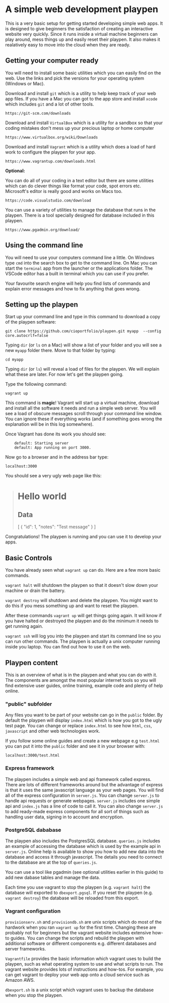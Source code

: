 # A simple web development playpen
This is a very basic setup for getting started developing simple web apps. It is designed to give beginners the satisfaction of creating an interactive website very quickly. Since it runs inside a virtual machine beginners can play around, mess things up and easily reset their playpen. It also makes it realatively easy to move into the cloud when they are ready.

## Getting your computer ready
You will need to install some basic utilities which you can easily find on the web. Use the links and pick the versions for your operating system (Windows or Mac).

Download and install `git` which is a utility to help keep track of your web app files. If you have a Mac you can got to the app store and install `xcode` which includes `git` and a lot of other tools.

```
https://git-scm.com/downloads
```

Download and install `VirtualBox` which is a utility for a sandbox so that your coding mistakes don't mess up your precious laptop or home computer

```
https://www.virtualbox.org/wiki/Downloads
```

Download and install `Vagrant` which is a utility which does a load of hard work to configure the playpen for your app.

```
https://www.vagrantup.com/downloads.html
```

**Optional:**

You can do all of your coding in a text editor but there are some utilities which can do clever things like format your code, spot errors etc. Microsoft's editor is really good and works on Macs too.

```
https://code.visualstudio.com/download
```

You can use a variety of utilities to manage the database that runs in the playpen. There is a tool specially designed for database included in this playpen.

```
https://www.pgadmin.org/download/
```


## Using the command line
You will need to use your computers command line a little. On Windows type `cmd` into the search box to get to the command line. On Mac you can start the `terminal` app from the launcher or the applications folder. The VSCode editor has a built in terminal which you can use if you prefer.

Your favourite search engine will help you find lists of commands and explain error messages and how to fix anything that goes wrong.

## Setting up the playpen

Start up your command line and type in this command to download a copy of the playpen software:

```
git clone https://github.com/cioportfolio/playpen.git myapp  --config core.autocrlf=false
```

Typing `dir` (or `ls` on a Mac) will show a list of your folder and you will see a new `myapp` folder there. Move to that folder by typing:

```
cd myapp
```

Typing `dir` (or `ls`) will reveal a load of files for the playpen. We will explain what these are later. For now let's get the playpen going.

Type the following command:

```
vagrant up
```

This command is **magic**! Vagrant will start up a virtual machine, download and install all the software it needs and run a simple web server. You will see a load of obscure messages scroll through your command line window. You can ignore these if everything works (and if something goes wrong the explanation will be in this log somewhere).

Once Vagrant has done its work you should see:

```
    default: Starting server
    default: App running on port 3000.
```

Now go to a browser and in the address bar type:

```
localhost:3000
```

You should see a very ugly web page like this:

>
> # Hello world
> ## Data
>[ { "id": 1, "notes": "Test message" } ]

Congratulations! The playpen is running and you can use it to develop your apps.

## Basic Controls

You have already seen what `vagrant up` can do. Here are a few more basic commands.

`vagrant halt` will shutdown the playpen so that it doesn't slow down your machine or drain the battery.

`vagrant destroy` will shutdown and delete the playpen. You might want to do this if you mess something up and want to reset the playpen.

After these commands `vagrant up` will get things going again. It will know if you have halted or destroyed the playpen and do the minimum it needs to get running again.

`vagrant ssh` will log you into the playpen and start its command line so you can run other commands. The playpen is actually a unix computer running inside you laptop. You can find out how to use it on the web.

## Playpen content

This is an overview of what is in the playpen and what you can do with it. The components are amongst the most popular internet tools so you will find extensive user guides, online training, example code and plenty of help online.

### "public" subfolder

Any files you want to be part of your website can go in the `public` folder. By default the playpen will display `index.html` which is how you got to the ugly test page. You can change or replace `index.html` to see how `html`, `css`, `javascript` and other web technologies work.

If you follow some online guides and create a new webpage e.g `test.html` you can put it into the `public` folder and see it in your browser with:

```
localhost:3000/test.html
```

### Express framework

The playpen includes a simple web and api framework called express. There are lots of different frameworks around but the advantage of express is that it uses the same javascript language as your web pages. You will find all of the express configuration in `server.js`. You can change `server.js` to handle api requests or generate webpages. `server.js` includes one simple api and `index.js` has a line of code to call it. You can also change `server.js` to add ready-made express components for all sort of things such as handling user data, signing in to account and encryption.

### PostgreSQL dababase

The playpen also includes the PostgresSQL database. `queries.js` includes an example of accessing the database which is used by the example api in `server.js`. Online help is available to show you how to add new data into the database and access it through javascript. The details you need to connect to the database are at the top of `queries.js`.

You can use a tool like pgadmin (see optional utilities earlier in this guide) to add new dabase tables and manage the data.

Each time you use vagrant to stop the playpen (e.g. `vagrant halt`) the database will exported to `dbexport.pgsql`. If you reset the playpen (e.g. `vagrant destroy`) the database will be reloaded from this export.

### Vagrant configuration

`provisionserv.sh` and `provisiondb.sh` are unix scripts which do most of the hardwork when you ran `vagrant up` for the first time. Changing these are probably not for beginners but the vagrant website includes extensive how-to guides. You can change the scripts and rebuild the playpen with additional software or different components e.g. different databases and server frameworks.

`Vagrantfile` provides the basic information which vagrant uses to build the playpen, such as what operating system to use and what scripts to run. The vagrant website provides lots of instructions and how-tos. For example, you can get vagrant to deploy your web app onto a cloud service such as Amazon AWS.

`dbexport.sh` is a unix script which vagrant uses to backup the database when you stop the playpen.